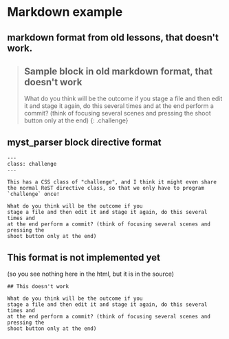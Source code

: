# Markdown example

## markdown format from old lessons, that doesn't work.

> ## Sample block in old markdown format, that doesn't work
>
> What do you think will be the outcome if you
> stage a file and then edit it and stage it again, do this several times and
> at the end perform a commit? (think of focusing several scenes and pressing the
> shoot button only at the end)
{: .challenge}


## myst_parser block directive format

```{admonition} Sample block in new format
---
class: challenge
---

This has a CSS class of "challenge", and I think it might even share
the normal ReST directive class, so that we only have to program
`challenge` once!

What do you think will be the outcome if you
stage a file and then edit it and stage it again, do this several times and
at the end perform a commit? (think of focusing several scenes and pressing the
shoot button only at the end)
```

## This format is not implemented yet

(so you see nothing here in the html, but it is in the source)

```{challenge}
## This doesn't work

What do you think will be the outcome if you
stage a file and then edit it and stage it again, do this several times and
at the end perform a commit? (think of focusing several scenes and pressing the
shoot button only at the end)
```

